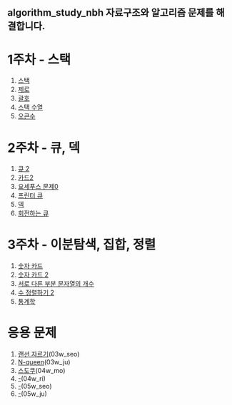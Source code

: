 algorithm_study_nbh
자료구조와 알고리즘 문제를 해결합니다.
---
# 1주차 - 스택
  01. [스택](https://www.acmicpc.net/problem/10828)
  02. [제로](https://www.acmicpc.net/problem/10773)
  03. [괄호](https://www.acmicpc.net/problem/9012)
  04. [스택 수열](https://www.acmicpc.net/problem/1874)
  05. [오큰수](https://www.acmicpc.net/problem/17298)

# 2주차 - 큐, 덱
  01. [큐 2](https://www.acmicpc.net/problem/18258)
  02. [카드2](https://www.acmicpc.net/problem/2164)
  03. [요세푸스 문제0](https://www.acmicpc.net/problem/11866)
  04. [프린터 큐](https://www.acmicpc.net/problem/1966)
  05. [덱](https://www.acmicpc.net/problem/10866)
  06. [회전하는 큐](https://www.acmicpc.net/problem/1021)

# 3주차 - 이분탐색, 집합, 정렬
  01. [숫자 카드](https://www.acmicpc.net/problem/10815)
  02. [숫자 카드 2](https://www.acmicpc.net/problem/10816)
  03. [서로 다른 부분 문자열의 개수](https://www.acmicpc.net/problem/11478)
  04. [수 정렬하기 2](https://www.acmicpc.net/problem/2751)
  05. [통계학](https://www.acmicpc.net/problem/2108)

# 응용 문제
  01. [랜선 자르기](https://www.acmicpc.net/problem/1654)(03w_seo)
  02. [N-queen](https://www.acmicpc.net/problem/9663)(03w_ju)
  03. [스도쿠](https://www.acmicpc.net/problem/2580)(04w_mo)
  04. [-](https://)(04w_ri)
  05. [-](https://)(05w_seo)
  06. [-](https://)(05w_ju)
  <!--07. [-](https://)(06w_mo)-->
  <!--08. [-](https://)(06w_ri)-->
  <!--09. [-](https://)(07w_seo)-->
  <!--10. [-](https://)(07w_ju)-->
  <!--11. [-](https://)(08w_mo)-->
  <!--12. [-](https://)(08w_ri)-->

